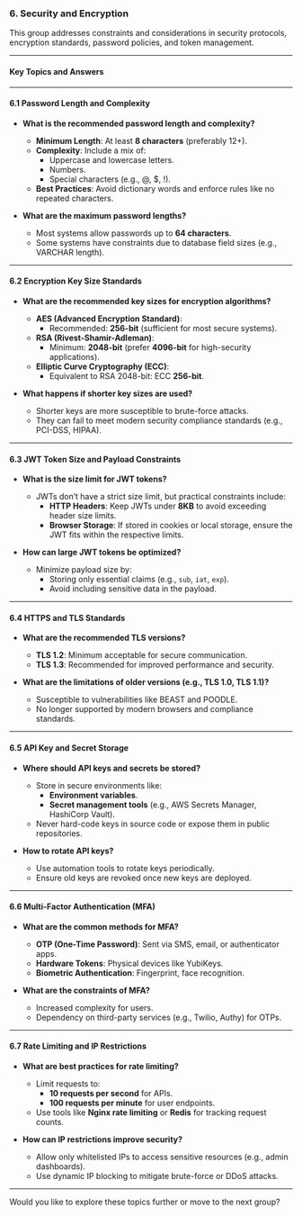 ### **6. Security and Encryption**

This group addresses constraints and considerations in security protocols, encryption standards, password policies, and token management.

---

#### **Key Topics and Answers**

---

#### **6.1 Password Length and Complexity**
- **What is the recommended password length and complexity?**
  - **Minimum Length**: At least **8 characters** (preferably 12+).
  - **Complexity**: Include a mix of:
    - Uppercase and lowercase letters.
    - Numbers.
    - Special characters (e.g., @, $, !).
  - **Best Practices**: Avoid dictionary words and enforce rules like no repeated characters.

- **What are the maximum password lengths?**
  - Most systems allow passwords up to **64 characters**.
  - Some systems have constraints due to database field sizes (e.g., VARCHAR length).

---

#### **6.2 Encryption Key Size Standards**
- **What are the recommended key sizes for encryption algorithms?**
  - **AES (Advanced Encryption Standard)**:
    - Recommended: **256-bit** (sufficient for most secure systems).
  - **RSA (Rivest-Shamir-Adleman)**:
    - Minimum: **2048-bit** (prefer **4096-bit** for high-security applications).
  - **Elliptic Curve Cryptography (ECC)**:
    - Equivalent to RSA 2048-bit: ECC **256-bit**.

- **What happens if shorter key sizes are used?**
  - Shorter keys are more susceptible to brute-force attacks.
  - They can fail to meet modern security compliance standards (e.g., PCI-DSS, HIPAA).

---

#### **6.3 JWT Token Size and Payload Constraints**
- **What is the size limit for JWT tokens?**
  - JWTs don’t have a strict size limit, but practical constraints include:
    - **HTTP Headers**: Keep JWTs under **8KB** to avoid exceeding header size limits.
    - **Browser Storage**: If stored in cookies or local storage, ensure the JWT fits within the respective limits.

- **How can large JWT tokens be optimized?**
  - Minimize payload size by:
    - Storing only essential claims (e.g., `sub`, `iat`, `exp`).
    - Avoid including sensitive data in the payload.

---

#### **6.4 HTTPS and TLS Standards**
- **What are the recommended TLS versions?**
  - **TLS 1.2**: Minimum acceptable for secure communication.
  - **TLS 1.3**: Recommended for improved performance and security.

- **What are the limitations of older versions (e.g., TLS 1.0, TLS 1.1)?**
  - Susceptible to vulnerabilities like BEAST and POODLE.
  - No longer supported by modern browsers and compliance standards.

---

#### **6.5 API Key and Secret Storage**
- **Where should API keys and secrets be stored?**
  - Store in secure environments like:
    - **Environment variables**.
    - **Secret management tools** (e.g., AWS Secrets Manager, HashiCorp Vault).
  - Never hard-code keys in source code or expose them in public repositories.

- **How to rotate API keys?**
  - Use automation tools to rotate keys periodically.
  - Ensure old keys are revoked once new keys are deployed.

---

#### **6.6 Multi-Factor Authentication (MFA)**
- **What are the common methods for MFA?**
  - **OTP (One-Time Password)**: Sent via SMS, email, or authenticator apps.
  - **Hardware Tokens**: Physical devices like YubiKeys.
  - **Biometric Authentication**: Fingerprint, face recognition.

- **What are the constraints of MFA?**
  - Increased complexity for users.
  - Dependency on third-party services (e.g., Twilio, Authy) for OTPs.

---

#### **6.7 Rate Limiting and IP Restrictions**
- **What are best practices for rate limiting?**
  - Limit requests to:
    - **10 requests per second** for APIs.
    - **100 requests per minute** for user endpoints.
  - Use tools like **Nginx rate limiting** or **Redis** for tracking request counts.

- **How can IP restrictions improve security?**
  - Allow only whitelisted IPs to access sensitive resources (e.g., admin dashboards).
  - Use dynamic IP blocking to mitigate brute-force or DDoS attacks.

---

Would you like to explore these topics further or move to the next group?